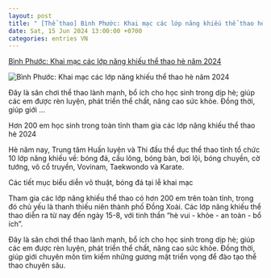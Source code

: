 ```yaml
---
layout: post
title: " [Thể thao] Bình Phước: Khai mạc các lớp năng khiếu thể thao hè năm 2024"
date: Sat, 15 Jun 2024 13:00:00 +0700
categories: entries VN
---
```

[Bình Phước: Khai mạc các lớp năng khiếu thể thao hè năm 2024](https://bptv.vn/news/18/158843/binh-phuoc-khai-mac-cac-lop-nang-khieu-the-thao-he-nam-2024)

![Bình Phước: Khai mạc các lớp năng khiếu thể thao hè năm 2024](https://media.baobinhphuoc.com.vn/upload/news/6_2024/binh_phuoc_khai_mac_cac_lop_nang_khieu_the_thao_he_nam_2024_11235015062024.jpg)

Đây là sân chơi thể thao lành mạnh, bổ ích cho học sinh trong dịp hè; giúp các em được rèn luyện, phát triển thể chất, nâng cao sức khỏe. Đồng thời, giúp giới ...

Hơn 200 em học sinh trong toàn tỉnh tham gia các lớp năng khiếu thể thao hè 2024

Hè năm nay, Trung tâm Huấn luyện và Thi đấu thể dục thể thao tỉnh tổ chức 10 lớp năng khiếu về: bóng đá, cầu lông, bóng bàn, bơi lội, bóng chuyền, cờ tướng, võ cổ truyền, Vovinam, Taekwondo và Karate.

Các tiết mục biểu diễn võ thuật, bóng đá tại lễ khai mạc

Tham gia các lớp năng khiếu thể thao có hơn 200 em trên toàn tỉnh, trong đó chủ yếu là thanh thiếu niên thành phố Đồng Xoài. Các lớp năng khiếu thể thao diễn ra từ nay đến ngày 15-8, với tinh thần “hè vui - khỏe - an toàn - bổ ích”.

Đây là sân chơi thể thao lành mạnh, bổ ích cho học sinh trong dịp hè; giúp các em được rèn luyện, phát triển thể chất, nâng cao sức khỏe. Đồng thời, giúp giới chuyên môn tìm kiếm những gương mặt triển vọng để đào tạo thể thao chuyên sâu.

